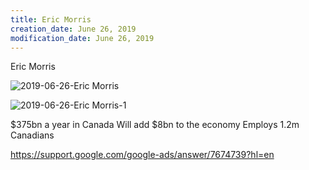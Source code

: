 ```yaml
---
title: Eric Morris
creation_date: June 26, 2019
modification_date: June 26, 2019
---
```





Eric Morris 

![2019-06-26-Eric Morris](images/2019-06-26-Eric%20Morris.jpeg)

![2019-06-26-Eric Morris-1](images/2019-06-26-Eric%20Morris-1.jpeg)

$375bn a year in Canada 
Will add $8bn to the economy 
Employs 1.2m Canadians

https://support.google.com/google-ads/answer/7674739?hl=en

